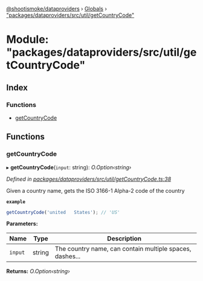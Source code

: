 [@shootismoke/dataproviders](../README.md) › [Globals](../globals.md) › ["packages/dataproviders/src/util/getCountryCode"](_packages_dataproviders_src_util_getcountrycode_.md)

# Module: "packages/dataproviders/src/util/getCountryCode"

## Index

### Functions

* [getCountryCode](_packages_dataproviders_src_util_getcountrycode_.md#getcountrycode)

## Functions

###  getCountryCode

▸ **getCountryCode**(`input`: string): *O.Option‹string›*

*Defined in [packages/dataproviders/src/util/getCountryCode.ts:38](https://github.com/shootismoke/common/blob/29c80cb/packages/dataproviders/src/util/getCountryCode.ts#L38)*

Given a country name, gets the ISO 3166-1 Alpha-2 code of the country

**`example`** 
```typescript
getCountryCode('united   States'); // 'US'
```

**Parameters:**

Name | Type | Description |
------ | ------ | ------ |
`input` | string | The country name, can contain multiple spaces, dashes... |

**Returns:** *O.Option‹string›*
